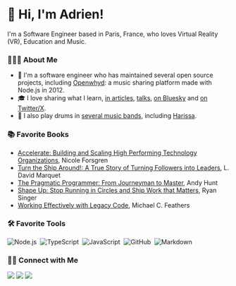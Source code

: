 # 👋 Hi, I'm Adrien!

I'm a Software Engineer based in Paris, France, who loves Virtual Reality (VR), Education and Music.

### 👨🏻‍💻 About Me

- 💼 I'm a software engineer who has maintained several open source projects, including [Openwhyd](https://openwhyd.org): a music sharing platform made with Node.js in 2012.
- 🎓 I love sharing what I learn, [in articles](https://adrienjoly.com/posts), [talks](https://adrienjoly.com/talks), [on Bluesky](https://bsky.app/profile/adrienjoly.com) and [on Twitter/X](https://twitter.com/adrienjoly).
- 🥁 I also play drums in [several music bands](https://adrienjoly.com/music), including [Harissa](https://www.facebook.com/harissaquartet/).

### 📚 Favorite Books

- [Accelerate: Building and Scaling High Performing Technology Organizations](https://www.goodreads.com/en/book/show/35747076), Nicole Forsgren
- [Turn the Ship Around!: A True Story of Turning Followers into Leaders](https://www.goodreads.com/book/show/16158601-turn-the-ship-around), L. David Marquet
- [The Pragmatic Programmer: From Journeyman to Master](https://www.goodreads.com/book/show/4099.The_Pragmatic_Programmer), Andy Hunt
- [Shape Up: Stop Running in Circles and Ship Work that Matters](https://www.goodreads.com/book/show/50776459-shape-up), Ryan Singer
- [Working Effectively with Legacy Code](https://www.goodreads.com/book/show/44919.Working_Effectively_with_Legacy_Code), Michael C. Feathers

### 🛠 Favorite Tools

![Node.js](https://img.shields.io/badge/-Node.js-05122A?style=flat&logo=node.js)&nbsp;
![TypeScript](https://img.shields.io/badge/-TypeScript-05122A?style=flat&logo=typescript)&nbsp;
![JavaScript](https://img.shields.io/badge/-JavaScript-05122A?style=flat&logo=javascript)&nbsp;
![GitHub](https://img.shields.io/badge/-GitHub-05122A?style=flat&logo=github)&nbsp;
![Markdown](https://img.shields.io/badge/-Markdown-05122A?style=flat&logo=markdown)

### 🤝🏻 Connect with Me

<p>
  <a href="https://bsky.app/profile/adrienjoly.com"><img src="https://img.shields.io/badge/adrienjoly.com-0285FF?logo=bluesky&logoColor=fff&style=flat"></a>
  <a href="https://linkedin.com/in/adrienjoly"><img src="https://img.shields.io/badge/-adrienjoly-0077B5?style=flat&logo=linkedin&logoColor=white"/></a>
  <a href="mailto:adrien.joly@shodo.io"><img src="https://img.shields.io/badge/-adrien.joly%40shodo.io-100000?style=flat&logo=gmail&logoColor=red"/></a>
</p>
